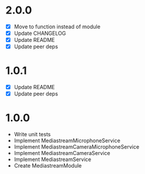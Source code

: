 # 2.0.0

- [x] Move to function instead of module
- [x] Update CHANGELOG
- [x] Update README
- [x] Update peer deps

# 1.0.1

- [x] Update README
- [x] Update peer deps

# 1.0.0

* Write unit tests
* Implement MediastreamMicrophoneService
* Implement MediastreamCameraMicrophoneService
* Implement MediastreamCameraService
* Implement MediastreamService
* Create MediastreamModule
